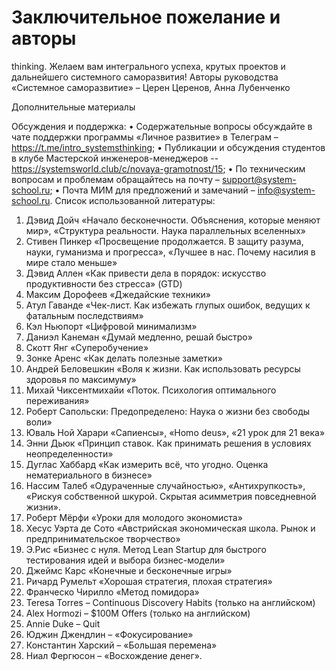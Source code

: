 # Заключительное пожелание и авторы

thinking. 
Желаем вам интегрального успеха, крутых проектов и дальнейшего системного саморазвития!
Авторы руководства «Системное саморазвитие» – Церен Церенов, Анна Лубенченко


Дополнительные материалы

Обсуждения и поддержка:
• Содержательные вопросы обсуждайте в чате поддержки программы «Личное развитие» в Телеграм – https://t.me/intro_systemsthinking;
• Публикации и обсуждения студентов в клубе Мастерской инженеров-менеджеров -- https://systemsworld.club/c/novaya-gramotnost/15;
• По техническим вопросам и проблемам обращайтесь на почту – support@system-school.ru;
• Почта МИМ для предложений и замечаний – info@system-school.ru.
Список использованной литературы:
1. Дэвид Дойч «Начало бесконечности. Объяснения, которые меняют мир», «Структура реальности. Наука параллельных вселенных»
2. Стивен Пинкер «Просвещение продолжается. В защиту разума, науки, гуманизма и прогресса», «Лучшее в нас. Почему насилия в мире стало меньше» 
3. Дэвид Аллен «Как привести дела в порядок: искусство продуктивности без стресса» (GTD)
4. Максим Дорофеев «Джедайские техники»
5. Атул Гаванде «Чек-лист. Как избежать глупых ошибок, ведущих к фатальным последствиям» 
6. Кэл Ньюпорт «Цифровой минимализм»
7. Даниэл Канеман «Думай медленно, решай быстро»
8. Скотт Янг «Суперобучение» 
9. Зонке Аренс «Как делать полезные заметки»
10. Андрей Беловешкин «Воля к жизни. Как использовать ресурсы здоровья по максимуму»
11. Михай Чиксентмихайи «Поток. Психология оптимального переживания» 
12. Роберт Сапольски: Предопределено: Наука о жизни без свободы воли»
13. Юваль Ной Харари «Сапиенсы», «Homo deus», «21 урок для 21 века»  
14. Энни Дьюк «Принцип ставок. Как принимать решения в условиях неопределенности»
15. Дуглас Хаббард «Как измерить всё, что угодно. Оценка нематериального в бизнесе»
16. Нассим Талеб «Одураченные случайностью», «Антихрупкость», «Рискуя собственной шкурой. Скрытая асимметрия повседневной жизни».
17.  Роберт Мёрфи «Уроки для молодого экономиста»
18. Хесус Уэрта де Сото «Австрийская экономическая школа. Рынок и предпринимательское творчество»
19. Э.Рис «Бизнес с нуля. Метод Lean Startup для быстрого тестирования идей и выбора бизнес-модели»
20. Джеймс Карс «Конечные и бесконечные игры»
21. Ричард Румельт «Хорошая стратегия, плохая стратегия»
22. Франческо Чирилло «Метод помидора» 
23. Teresa Torres – Continuous Discovery Habits (только на английском)
24. Alex Hormozi – $100M Offers (только на английском)
25. Annie Duke – Quit
26. Юджин Джендлин – «Фокусирование»
27. Константин Харский – «Большая перемена»
28. Ниал Фергюсон – «Восхождение денег».
